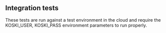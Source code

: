 ## Integration tests

These tests are run against a test environment in the cloud and require the KOSKI_USER, KOSKI_PASS environment parameters to run properly.
